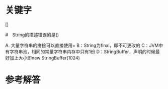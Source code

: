# 关键字

[]

#　String的描述错误的是()

A. 大量字符串的拼接可以直接使用+
B：String为final，即不可更改的
C：JVM中有字符串池，相同的常量字符串内存中只有1份
D：StringBuffer，声明的时候最好加上大小即new StringBuffer(1024)



# 参考解答